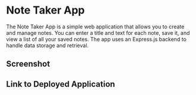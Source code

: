 # Note Taker App

The Note Taker App is a simple web application that allows you to create and manage notes. You can enter a title and text for each note, save it, and view a list of all your saved notes. The app uses an Express.js backend to handle data storage and retrieval.

## Screenshot

## Link to Deployed Application

